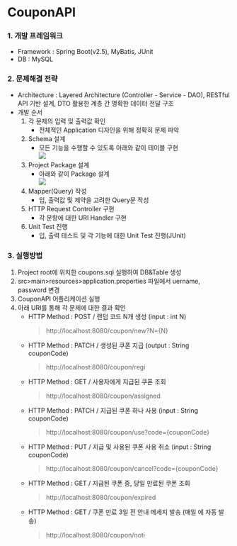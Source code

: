 # CouponAPI 

### 1. 개발 프레임워크
   - Framework : Spring Boot(v2.5), MyBatis, JUnit
   - DB : MySQL
### 2. 문제해결 전략
   - Architecture : Layered Architecture (Controller - Service - DAO), RESTful API 기반 설계, DTO 활용한 계층 간 명확한 데이터 전달 구조
   - 개발 순서
        1. 각 문제의 입력 및 출력값 확인
            * 전체적인 Application 디자인을 위해 정확히 문제 파악
        2. Schema 설계
            * 모든 기능을 수행할 수 있도록 아래와 같이 테이블 구현  
            ![](https://user-images.githubusercontent.com/20007119/111994765-7b309b80-8b5b-11eb-9eb4-bac169582b2b.png)   
        3. Project Package 설계
            * 아래와 같이 Package 설계  
            ![](https://user-images.githubusercontent.com/20007119/111994769-7c61c880-8b5b-11eb-8e37-d43331887174.png)
        4. Mapper(Query) 작성
            * 입, 출력값 및 제약을 고려한 Query문 작성
        5. HTTP Request Controller 구현
            * 각 문항에 대한 URI Handler 구현
        6. Unit Test 진행
            * 입, 출력 테스트 및 각 기능에 대한 Unit Test 진행(JUnit)
   
### 3. 실행방법
   1. Project root에 위치한 coupons.sql 실행하여 DB&Table 생성
   2. src>main>resources>application.properties 파일에서 uername, password 변경
   3. CouponAPI 어플리케이션 실행
   4. 아래 URI를 통해 각 문제에 대한 결과 확인  
        * HTTP Method : POST / 랜덤 코드 N개 생성 (input : int N)
            > http://localhost:8080/coupon/new?N={N}
        * HTTP Method : PATCH / 생성된 쿠폰 지급 (output : String couponCode)  
            > http://localhost:8080/coupon/regi
        * HTTP Method : GET / 사용자에게 지급된 쿠폰 조회  
            > http://localhost:8080/coupon/assigned
        * HTTP Method : PATCH / 지급된 쿠폰 하나 사용 (input : String couponCode)  
            > http://localhost:8080/coupon/use?code={couponCode}
        * HTTP Method : PUT / 지급 및 사용된 쿠폰 사용 취소 (input : String couponCode)  
            > http://localhost:8080/coupon/cancel?code={couponCode}
        * HTTP Method : GET / 지급된 쿠폰 중, 당일 만료된 쿠폰 조회  
            > http://localhost:8080/coupon/expired
        * HTTP Method : GET / 쿠폰 만료 3일 전 안내 메세지 발송 (매일 에 자동 발송)  
            > http://localhost:8080/coupon/noti
